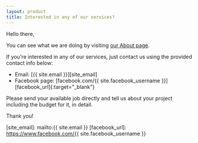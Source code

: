 ```yaml
---
layout: product
title: Interested in any of our services?
---
```


Hello there,

You can see what we are doing by visiting [our About page][about_url].

If you're interested in any of our services, just contact us using the provided contact info below:

* Email: [{{ site.email }}][site_email]
* Facebook page: [facebook.com/{{ site.facebook_username }}][facebook_url]{:target="_blank"}

Please send your available job directly and tell us about your project including the budget for it, in detail.

Thank you!


[about_url]:    /about/
[site_email]:   mailto:{{ site.email }}
[facebook_url]: https://www.facebook.com/{{ site.facebook_username }}
